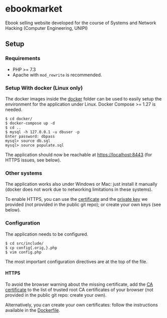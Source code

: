 # ebookmarket

Ebook selling website developed for the course of Systems and Network Hacking
(Computer Engineering, UNIPI)

## Setup

### Requirements

- PHP >= 7.3
- Apache with `mod_rewrite` is recommended.

### Setup With docker (Linux only)

The docker images inside the [docker](docker/) folder can be used to easily
setup the environment for the application under Linux. Docker Compose >= 1.27
is needed.

```
$ cd docker/
$ docker-compose up -d
$ cd ..
$ mysql -h 127.0.0.1 -u dbuser -p
Enter password: dbpass
mysql> source db.sql
mysql> source populate.sql
```

The application should now be reachable at
[https://localhost:8443](https://localhost:8443) (for HTTPS issues, see below).

### Other systems

The application works also under Windows or Mac: just install it manually
(docker does not work due to networking limitations in these systems).

To enable HTTPS, you can use the [certificate](docker/web/certs/localhost.crt)
and the [private key](docker/web/private/localhost.key) we provided (not
provided in the public git repo); or create your own keys (see below).

### Configuration

The application needs to be configured.

```
$ cd src/include/
$ cp config{.orig,}.php
$ vim config.php
```

The most important configuration directives are at the top of the file.

#### HTTPS

To avoid the browser warning about the missing certificate, add the [CA
certificate](docker/web/rootCA.crt) to the list of trusted root CA certificates
of your browser (not provided in the public git repo: create your own).

Alternatively, you can create your own certificates: follow the instructions
available in the [Dockerfile](docker/web/Dockerfile).

